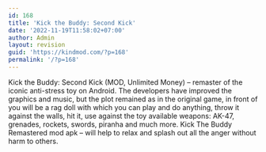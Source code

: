 ```yaml
---
id: 168
title: 'Kick the Buddy: Second Kick'
date: '2022-11-19T11:58:02+07:00'
author: Admin
layout: revision
guid: 'https://kindmod.com/?p=168'
permalink: '/?p=168'
---
```


Kick the Buddy: Second Kick (MOD, Unlimited Money) – remaster of the iconic anti-stress toy on Android. The developers have improved the graphics and music, but the plot remained as in the original game, in front of you will be a rag doll with which you can play and do anything, throw it against the walls, hit it, use against the toy available weapons: AK-47, grenades, rockets, swords, piranha and much more. Kick The Buddy Remastered mod apk – will help to relax and splash out all the anger without harm to others.